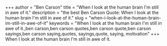 +++
author = "Ben Carson"
title = "When I look at the human brain I'm still in awe of it."
description = "the best Ben Carson Quote: When I look at the human brain I'm still in awe of it."
slug = "when-i-look-at-the-human-brain-im-still-in-awe-of-it"
keywords = "When I look at the human brain I'm still in awe of it.,ben carson,ben carson quotes,ben carson quote,ben carson sayings,ben carson saying,quotes, sayings,quote, saying, motivation"
+++
When I look at the human brain I'm still in awe of it.
